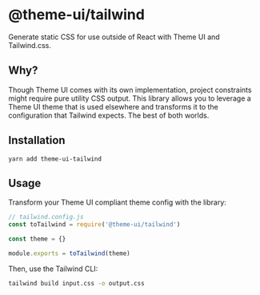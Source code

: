 # @theme-ui/tailwind

Generate static CSS for use outside of React with Theme UI and Tailwind.css.

## Why?

Though Theme UI comes with its own implementation, project constraints might require
pure utility CSS output. This library allows you to leverage a Theme UI theme that
is used elsewhere and transforms it to the configuration that Tailwind expects. The
best of both worlds.

## Installation

```
yarn add theme-ui-tailwind
```

## Usage

Transform your Theme UI compliant theme config with the library:

```js
// tailwind.config.js
const toTailwind = require('@theme-ui/tailwind')

const theme = {}

module.exports = toTailwind(theme)
```

Then, use the Tailwind CLI:

```sh
tailwind build input.css -o output.css
```
